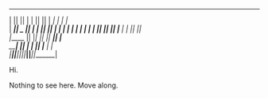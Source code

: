  _______  _______  __   __  _______  ___        _       _    
|       ||       ||  | |  ||       ||   |     _| |_   _| |_  
|  _____||   _   ||  | |  ||    ___||   |    |_   _| |_   _| 
| |_____ |  | |  ||  |_|  ||   |___ |   |      |_|     |_|   
|_____  ||  |_|  ||       ||    ___||   |___                 
 _____| ||      | |       ||   |___ |       |                
|_______||____||_||_______||_______||_______|              

Hi. 


Nothing to see here. Move along.

